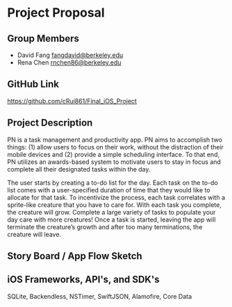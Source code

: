 # Project Proposal

## Group Members

* David Fang <fangdavid@berkeley.edu>
* Rena Chen <rnchen86@berkeley.edu>

## GitHub Link

https://github.com/cRui861/Final_iOS_Project

## Project Description

PN is a task management and productivity app. PN aims to accomplish two things: (1) allow users to focus on their work, without the distraction of their mobile devices and (2) provide a simple scheduling interface. To that end, PN utilizes an awards-based system to motivate users to stay in focus and complete all their designated tasks within the day.

The user starts by creating a to-do list for the day. Each task on the to-do list comes with a user-specified duration of time that they would like to allocate for that task. To incentivize the process, each task correlates with a sprite-like creature that you have to care for. With each task you complete, the creature will grow. Complete a large variety of tasks to populate your day care with more creatures! Once a task is started, leaving the app will terminate the creature’s growth and after too many terminations, the creature will leave.


## Story Board / App Flow Sketch


## iOS Frameworks, API's, and SDK's

SQLite, Backendless, NSTimer, SwiftJSON, Alamofire, Core Data
